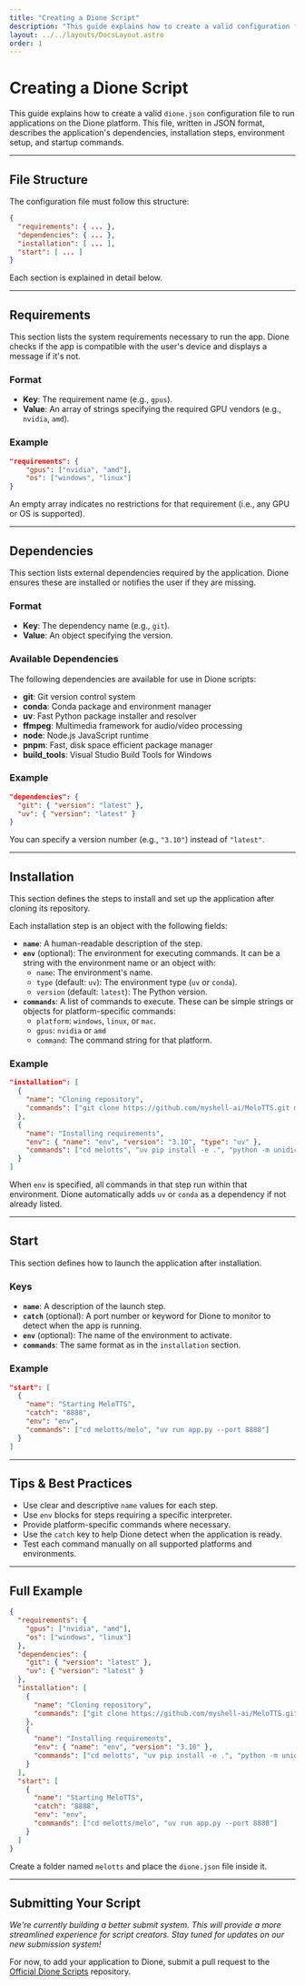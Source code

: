 ```yaml
---
title: "Creating a Dione Script"
description: "This guide explains how to create a valid configuration file for applications on the Dione platform."
layout: ../../layouts/DocsLayout.astro
order: 1
---
```


# Creating a Dione Script

This guide explains how to create a valid `dione.json` configuration file to run applications on the Dione platform. This file, written in JSON format, describes the application's dependencies, installation steps, environment setup, and startup commands.

---

## File Structure

The configuration file must follow this structure:

```json
{
  "requirements": { ... },
  "dependencies": { ... },
  "installation": [ ... ],
  "start": [ ... ]
}
```

Each section is explained in detail below.

---

## Requirements

This section lists the system requirements necessary to run the app. Dione checks if the app is compatible with the user's device and displays a message if it's not.

### Format

-   **Key**: The requirement name (e.g., `gpus`).
-   **Value**: An array of strings specifying the required GPU vendors (e.g., `nvidia`, `amd`).

### Example

```json
"requirements": {
    "gpus": ["nvidia", "amd"],
    "os": ["windows", "linux"]
}
```

An empty array indicates no restrictions for that requirement (i.e., any GPU or OS is supported).

---

## Dependencies

This section lists external dependencies required by the application. Dione ensures these are installed or notifies the user if they are missing.

### Format

-   **Key**: The dependency name (e.g., `git`).
-   **Value**: An object specifying the version.

### Available Dependencies

The following dependencies are available for use in Dione scripts:

- **git**: Git version control system
- **conda**: Conda package and environment manager
- **uv**: Fast Python package installer and resolver
- **ffmpeg**: Multimedia framework for audio/video processing
- **node**: Node.js JavaScript runtime
- **pnpm**: Fast, disk space efficient package manager
- **build_tools**: Visual Studio Build Tools for Windows

### Example

```json
"dependencies": {
  "git": { "version": "latest" },
  "uv": { "version": "latest" }
}
```

You can specify a version number (e.g., `"3.10"`) instead of `"latest"`.

---

## Installation

This section defines the steps to install and set up the application after cloning its repository.

Each installation step is an object with the following fields:

-   **`name`**: A human-readable description of the step.
-   **`env`** (optional): The environment for executing commands. It can be a string with the environment name or an object with:
    -   `name`: The environment's name.
    -   `type` (default: `uv`): The environment type (`uv` or `conda`).
    -   `version` (default: `latest`): The Python version.
-   **`commands`**: A list of commands to execute. These can be simple strings or objects for platform-specific commands:
    -   `platform`: `windows`, `linux`, or `mac`.
    -   `gpus`: `nvidia` or `amd`
    -   `command`: The command string for that platform.

### Example

```json
"installation": [
  {
    "name": "Cloning repository",
    "commands": ["git clone https://github.com/myshell-ai/MeloTTS.git melotts"]
  },
  {
    "name": "Installing requirements",
    "env": { "name": "env", "version": "3.10", "type": "uv" },
    "commands": ["cd melotts", "uv pip install -e .", "python -m unidic download"]
  }
]
```

When `env` is specified, all commands in that step run within that environment. Dione automatically adds `uv` or `conda` as a dependency if not already listed.

---

## Start

This section defines how to launch the application after installation.

### Keys

-   **`name`**: A description of the launch step.
-   **`catch`** (optional): A port number or keyword for Dione to monitor to detect when the app is running.
-   **`env`** (optional): The name of the environment to activate.
-   **`commands`**: The same format as in the `installation` section.

### Example

```json
"start": [
  {
    "name": "Starting MeloTTS",
    "catch": "8888",
    "env": "env",
    "commands": ["cd melotts/melo", "uv run app.py --port 8888"]
  }
]
```

---

## Tips & Best Practices

-   Use clear and descriptive `name` values for each step.
-   Use `env` blocks for steps requiring a specific interpreter.
-   Provide platform-specific commands where necessary.
-   Use the `catch` key to help Dione detect when the application is ready.
-   Test each command manually on all supported platforms and environments.

---

## Full Example

```json
{
  "requirements": {
    "gpus": ["nvidia", "amd"],
    "os": ["windows", "linux"]
  },
  "dependencies": {
    "git": { "version": "latest" },
    "uv": { "version": "latest" }
  },
  "installation": [
    {
      "name": "Cloning repository",
      "commands": ["git clone https://github.com/myshell-ai/MeloTTS.git melotts"]
    },
    {
      "name": "Installing requirements",
      "env": { "name": "env", "version": "3.10" },
      "commands": ["cd melotts", "uv pip install -e .", "python -m unidic download"]
    }
  ],
  "start": [
    {
      "name": "Starting MeloTTS",
      "catch": "8888",
      "env": "env",
      "commands": ["cd melotts/melo", "uv run app.py --port 8888"]
    }
  ]
}
```

Create a folder named `melotts` and place the `dione.json` file inside it.

---

## Submitting Your Script

*We're currently building a better submit system. This will provide a more streamlined experience for script creators. Stay tuned for updates on our new submission system!*

For now, to add your application to Dione, submit a pull request to the [Official Dione Scripts](https://github.com/dioneapp/official-scripts) repository.
